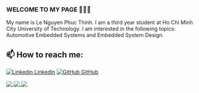 ### WELCOME TO MY PAGE 👋👋👋
My name is Le Nguyen Phuc Thinh. I am a third year student at Ho Chi Minh City University of Technology. I am interested in the following topics: Automotive Embedded Systems and Embedded System Design.<br>
## 📫 How to reach me: 

[![Linkedin](https://i.stack.imgur.com/gVE0j.png) LinkedIn](https://www.linkedin.com/in/lenguyenphucthinh/) [![GitHub](https://i.stack.imgur.com/tskMh.png) GitHub](https://github.com/ThinhCSE-HCMUT)




<a href="https://github.com/LELOCQUOCTHINH/Smart_Traffic_Light">
  <!-- Change the `github-readme-stats.anuraghazra1.vercel.app` to `github-readme-stats.vercel.app`  -->
  <img align="center" src="https://github-readme-stats.vercel.app/api/pin/?username=LELOCQUOCTHINH&repo=Smart_Traffic_Light&theme=merko" />
</a>   
<a href="https://github.com/ThinhCSE-HCMUT/Smart-Card-Scanning">
  <!-- Change the `github-readme-stats.anuraghazra1.vercel.app` to `github-readme-stats.vercel.app`  -->
  <img align="center" src="https://github-readme-stats.vercel.app/api/pin/?username=ThinhCSE-HCMUT&repo=Smart-Card-Scanning&theme=merko"/>
</a>
<a href="https://github.com/thienhihihihi/ltw">
  <!-- Change the `github-readme-stats.anuraghazra1.vercel.app` to `github-readme-stats.vercel.app`  -->
  <img align="center" src="https://github-readme-stats.vercel.app/api/pin/?username=thienhihihihi&repo=ltw&theme=synthwave" />
</a>
